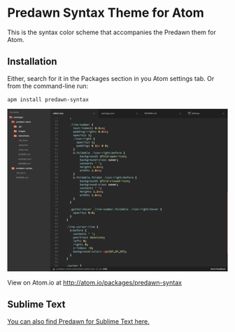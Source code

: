 # Predawn Syntax Theme for Atom

This is the syntax color scheme that accompanies the Predawn them for Atom.

## Installation

Either, search for it in the Packages section in you Atom settings tab. Or from the command-line run:

```
apm install predawn-syntax
```

![Predawn syntax and UI](predawn-atom.png)

View on Atom.io at http://atom.io/packages/predawn-syntax

## Sublime Text
[You can also find Predawn for Sublime Text here.](https://github.com/jamiewilson/predawn)

